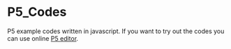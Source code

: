 # P5_Codes
P5 example codes written in javascript. If you want to try out the codes you can use online [P5 editor](https://editor.p5js.org/).
